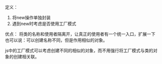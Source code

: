 定义：

1. 将new操作单独封装
2. 遇到new时考虑是否使用工厂模式

优点：
将类的名称和使用者隔离开，让真正的使用者有一个统一入口，扩展一下也可以说：可以创建名称不同，但是作用相似的对象。

js中的工厂模式可以考虑创建不同的相似的对象，而不用强行将工厂模式与类的对象的创建相关联。
